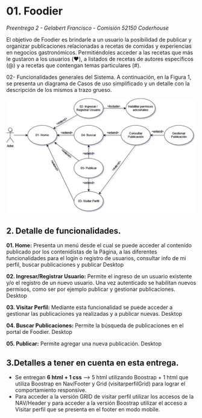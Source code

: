 # 01. Foodier

*Preentrega 2 - Gelabert Francisco - Comisión 52150 Coderhouse*


El objetivo de Foodier es brindarle a un usuario la posibilidad de publicar y organizar publicaciones relacionadas a recetas de comidas y experiencias en negocios gastronómicos.
Permitiéndoles acceder a las recetas que más le gustaron a los usuarios (♥️), a listados de recetas de autores específicos (@) y a recetas que contengan temas particulares (#).

02- Funcionalidades generales del Sistema.
A continuación, en la Figura 1, se presenta un diagrama de Casos de uso simplificado y un detalle con la descripción de los mismos a trazo grueso.



![Diagrama de Funcionalidades](https://github.com/franciscogelabert/PreEntrega2GelabertFrancisco/blob/master/docs/0%20-%20Diagrama%20Foodier.png)


## 2. Detalle de funcionalidades.

**01. Home:**	Presenta un menú desde el cual se puede acceder al contenido publicado por los contenidistas de la Página, a las diferentes funcionalidades para el login o registro de usuarios, consultar info de mi perfil, buscar publicaciones y publicar 	Desktop

**02. Ingresar/Registrar Usuario:**	Permite el ingreso de un usuario existente y/o el registro de un nuevo usuario. Una vez autenticado se habilitan nuevos permisos, como ser por ejemplo publicar y gestionar publicaciones.	Desktop

**03. Visitar Perfil:** Mediante esta funcionalidad se puede acceder a gestionar las publicaciones ya realizadas y a publicar nuevas.	Desktop

**04. Buscar Publicaciones:** Permite la búsqueda de publicaciones en el portal de Foodier.	Desktop

**05. Publicar:**	Permite agregar una nueva publicación.	Desktop

## 3.Detalles a tener en cuenta en esta entrega.

- Se entregan  **6 html + 1 css**  --> 5 html utilizando Boostrap + 1 html que utiliza Boostrap en Nav/Footer 
y Grid (visitarperfilGrid) para lograr el comportamiento responsive.
- Para acceder a la versión GRID de visitar perfil utilizar los accesos de la NAV/Header 
y para acceder a la versión Boostrap utilizar el acceso a Visitar perfil que se presenta en el footer en modo mobile.



